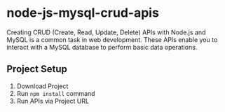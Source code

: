 # node-js-mysql-crud-apis
Creating CRUD (Create, Read, Update, Delete) APIs with Node.js and MySQL is a common task in web development. These APIs enable you to interact with a MySQL database to perform basic data operations.

## Project Setup

1. Download Project
2. Run `npm install` command
3. Run APIs via Project URL
